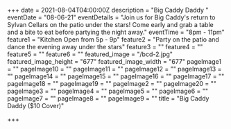 +++
date = 2021-08-04T04:00:00Z
description = "Big Caddy Daddy "
eventDate = "08-06-21"
eventDetails = "Join us for Big Caddy's return to Sylvan Cellars on the patio under the stars! Come early and grab a table and a bite to eat before partying the night away."
eventTime = "8pm - 11pm"
feature1 = "Kitchen Open from 5p - 9p"
feature2 = "Party on the patio and dance the evening away under the stars"
feature3 = ""
feature4 = ""
feature5 = ""
feature6 = ""
featured_image = "/bcd-2.jpg"
featured_image_height = "677"
featured_image_width = "677"
pageImage1 = ""
pageImage10 = ""
pageImage11 = ""
pageImage12 = ""
pageImage13 = ""
pageImage14 = ""
pageImage15 = ""
pageImage16 = ""
pageImage17 = ""
pageImage18 = ""
pageImage19 = ""
pageImage2 = ""
pageImage20 = ""
pageImage3 = ""
pageImage4 = ""
pageImage5 = ""
pageImage6 = ""
pageImage7 = ""
pageImage8 = ""
pageImage9 = ""
title = "Big Caddy Daddy ($10 Cover)"

+++
